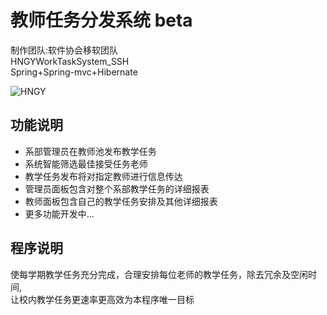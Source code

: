 
# 教师任务分发系统 beta

制作团队:软件协会移软团队<br>
HNGYWorkTaskSystem_SSH<br>
Spring+Spring-mvc+Hibernate<br>

![HNGY](http://cdn.dkfirst.cn/taskinfo.png "教师任务分发系统 beta")  

## 功能说明
* 系部管理员在教师池发布教学任务
* 系统智能筛选最佳接受任务老师
* 教学任务发布将对指定教师进行信息传达
* 管理员面板包含对整个系部教学任务的详细报表
* 教师面板包含自己的教学任务安排及其他详细报表
* 更多功能开发中...

## 程序说明
使每学期教学任务充分完成，合理安排每位老师的教学任务，除去冗余及空闲时间,<br>让校内教学任务更速率更高效为本程序唯一目标
<br><br><br><br><br>
